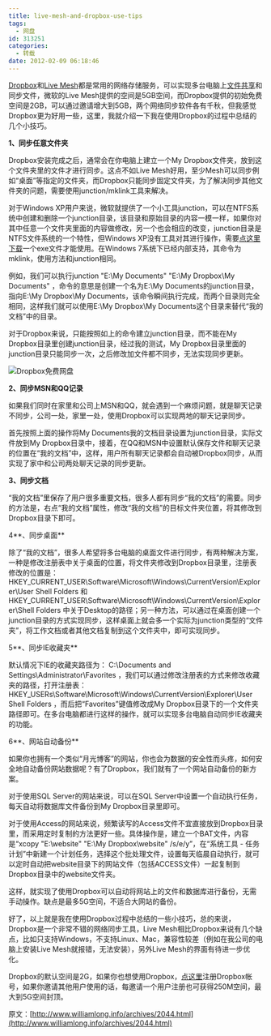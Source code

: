 ```yaml
---
title: live-mesh-and-dropbox-use-tips
tags:
  - 网盘
id: 313251
categories:
  - 转载
date: 2012-02-09 06:18:46
---
```


[Dropbox](http://www.dropbox.com/)和[Live Mesh](http://www.mesh.com/)都是常用的网络存储服务，可以实现多台电脑上[文件共享](http://www.williamlong.info/archives/1385.html)和同步文件，微软的Live Mesh提供的空间是5GB空间，而Dropbox提供的初始免费空间是2GB，可以通过邀请增大到5GB，两个网络同步软件各有千秋，但我感觉Dropbox更为好用一些，这里，我就介绍一下我在使用Dropbox的过程中总结的几个小技巧。

**1、同步任意文件夹**

Dropbox安装完成之后，通常会在你电脑上建立一个My Dropbox文件夹，放到这个文件夹里的文件才进行同步。这点不如Live Mesh好用，至少Mesh可以同步例如“桌面”等指定的文件夹，而Dropbox只能同步固定文件夹，为了解决同步其他文件夹的问题，需要使用junction/mklink工具来解决。

对于Windows XP用户来说，微软就提供了一个小工具junction，可以在NTFS系统中创建和删除一个junction目录，该目录和原始目录的内容一模一样，如果你对其中任意一个文件夹里面的内容做修改，另一个也会相应的改变，junction目录是NTFS文件系统的一个特性，但Windows XP没有工具对其进行操作，需要[点这里下载](http://download.sysinternals.com/Files/Junction.zip)一个exe文件才能使用。在Windows 7系统下已经内部支持，其命令为mklink，使用方法和junction相同。

例如，我们可以执行junction "E:\My Documents" "E:\My Dropbox\My Documents" ，命令的意思是创建一个名为E:\My Documents的junction目录，指向E:\My Dropbox\My Documents，该命令瞬间执行完成，而两个目录则完全相同，这样我们就可以使用E:\My Dropbox\My Documents这个目录来替代“我的文档”中的目录。

对于Dropbox来说，只能按照如上的命令建立junction目录，而不能在My Dropbox目录里创建junction目录，经过我的测试，My Dropbox目录里面的junction目录只能同步一次，之后修改加文件都不同步，无法实现同步更新。

![Dropbox免费网盘](http://www.williamlong.info/upload/2044_1.jpg)

**2、同步MSN和QQ记录**

如果我们同时在家里和公司上MSN和QQ，就会遇到一个麻烦问题，就是聊天记录不同步，公司一处，家里一处，使用Dropbox可以实现两地的聊天记录同步。

首先按照上面的操作将My Documents我的文档目录设置为junction目录，实际文件放到My Dropbox目录中，接着，在QQ和MSN中设置默认保存文件和聊天记录的位置在“我的文档”中，这样，用户所有聊天记录都会自动被Dropbox同步，从而实现了家中和公司两处聊天记录的同步更新。

**3、同步文档**

“我的文档”里保存了用户很多重要文档，很多人都有同步“我的文档”的需要。同步的方法是，右点“我的文档”属性，修改“我的文档”的目标文件夹位置，将其修改到Dropbox目录下即可。

4**、同步桌面**

除了“我的文档”，很多人希望将多台电脑的桌面文件进行同步，有两种解决方案，一种是修改注册表中关于桌面的位置，将文件夹修改到Dropbox目录里，注册表修改的位置是： HKEY_CURRENT_USER\Software\Microsoft\Windows\CurrentVersion\Explorer\User Shell Folders 和 HKEY_CURRENT_USER\Software\Microsoft\Windows\CurrentVersion\Explorer\Shell Folders 中关于Desktop的路径；另一种方法，可以通过在桌面创建一个junction目录的方式实现同步，这样桌面上就会多一个实际为junction类型的“文件夹”，将工作文档或者其他文档复制到这个文件夹中，即可实现同步。

5**、同步IE收藏夹**

默认情况下IE的收藏夹路径为： C:\Documents and Settings\Administrator\Favorites ，我们可以通过修改注册表的方式来修改收藏夹的路径，打开注册表： HKEY_USERs\Software\Microsoft\Windows\CurrentVersion\Explorer\User Shell Folders ，而后把“Favorites”键值修改成My Dropbox目录下的一个文件夹路径即可。在多台电脑都进行这样的操作，就可以实现多台电脑自动同步IE收藏夹的功能。

6**、网站自动备份**

如果你也拥有一个类似“月光博客”的网站，你也会为数据的安全性而头疼，如何安全地自动备份网站数据呢？有了Dropbox，我们就有了一个网站自动备份的新方案。

对于使用SQL Server的网站来说，可以在SQL Server中设置一个自动执行任务，每天自动将数据库文件备份到My Dropbox目录里即可。

对于使用Access的网站来说，频繁读写的Access文件不宜直接放到Dropbox目录里，而采用定时复制的方法更好一些。具体操作是，建立一个BAT文件，内容是“xcopy "E:\website" "E:\My Dropbox\website" /s/e/y”，在“系统工具 - 任务计划”中新建一个计划任务，选择这个批处理文件，设置每天临晨自动执行，就可以定时自动把website目录下的网站文件（包括ACCESS文件）一起复制到Dropbox目录中的website文件夹。

这样，就实现了使用Dropbox可以自动将网站上的文件和数据库进行备份，无需手动操作。缺点是最多5G空间，不适合大网站的备份。

好了，以上就是我在使用Dropbox过程中总结的一些小技巧，总的来说，Dropbox是一个非常不错的网络同步工具，Live Mesh相比Dropbox来说有几个缺点，比如只支持Windows，不支持Linux、Mac，兼容性较差（例如在我公司的电脑上安装Live Mesh就报错，无法安装），另外Live Mesh的界面有待进一步优化。

Dropbox的默认空间是2G，如果你也想使用Dropbox，[点这里](https://www.dropbox.com/referrals/NTMzMTcxNjY5)注册Dropbox帐号，如果你邀请其他用户使用的话，每邀请一个用户注册也可获得250M空间，最大到5G空间封顶。

原文：[http://www.williamlong.info/archives/2044.html](http://www.williamlong.info/archives/2044.html)
